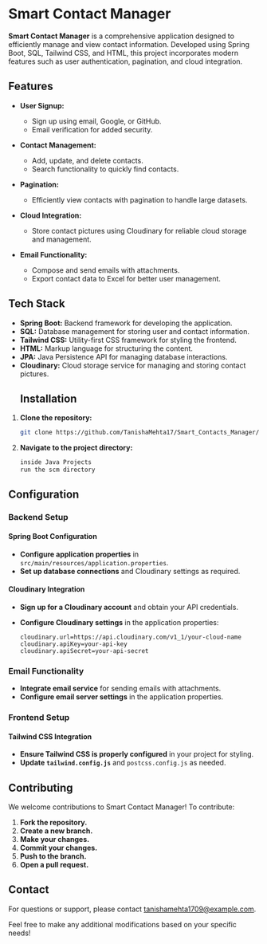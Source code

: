 # Smart Contact Manager

**Smart Contact Manager** is a comprehensive application designed to efficiently manage and view contact information. Developed using Spring Boot, SQL, Tailwind CSS, and HTML, this project incorporates modern features such as user authentication, pagination, and cloud integration.

## Features

- **User Signup:** 
  - Sign up using email, Google, or GitHub.
  - Email verification for added security.

- **Contact Management:**
  - Add, update, and delete contacts.
  - Search functionality to quickly find contacts.

- **Pagination:**
  - Efficiently view contacts with pagination to handle large datasets.

- **Cloud Integration:**
  - Store contact pictures using Cloudinary for reliable cloud storage and management.

- **Email Functionality:**
  - Compose and send emails with attachments.
  - Export contact data to Excel for better user management.

## Tech Stack

- **Spring Boot:** Backend framework for developing the application.
- **SQL:** Database management for storing user and contact information.
- **Tailwind CSS:** Utility-first CSS framework for styling the frontend.
- **HTML:** Markup language for structuring the content.
- **JPA:** Java Persistence API for managing database interactions.
- **Cloudinary:** Cloud storage service for managing and storing contact pictures.
  ## Installation

1. **Clone the repository:**
   ```bash
   git clone https://github.com/TanishaMehta17/Smart_Contacts_Manager/


2. **Navigate to the project directory:**
   ```bash
   inside Java Projects
   run the scm directory 

## Configuration

### Backend Setup

#### Spring Boot Configuration

- **Configure application properties** in `src/main/resources/application.properties`.
- **Set up database connections** and Cloudinary settings as required.

#### Cloudinary Integration

- **Sign up for a Cloudinary account** and obtain your API credentials.
- **Configure Cloudinary settings** in the application properties:

  ```properties
  cloudinary.url=https://api.cloudinary.com/v1_1/your-cloud-name
  cloudinary.apiKey=your-api-key
  cloudinary.apiSecret=your-api-secret
### Email Functionality

- **Integrate email service** for sending emails with attachments.
- **Configure email server settings** in the application properties.

### Frontend Setup

#### Tailwind CSS Integration

- **Ensure Tailwind CSS is properly configured** in your project for styling.
- **Update `tailwind.config.js`** and `postcss.config.js` as needed.

## Contributing

We welcome contributions to Smart Contact Manager! To contribute:

1. **Fork the repository.**
2. **Create a new branch.**
3. **Make your changes.**
4. **Commit your changes.**
5. **Push to the branch.**
6. **Open a pull request.**

## Contact

For questions or support, please contact [tanishamehta1709@example.com](mailto:tanishamehta1709@example.com).

Feel free to make any additional modifications based on your specific needs!
